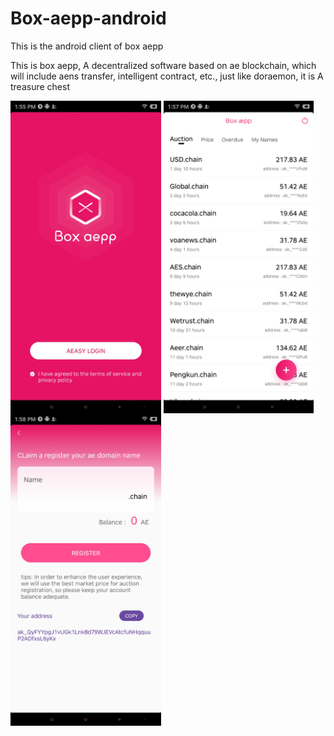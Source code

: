 # Box-aepp-android
This is the android client of box aepp

This is box aepp, A decentralized software based on ae blockchain, which will include aens transfer, intelligent contract, etc., just like doraemon, it is A treasure chest


<img src="https://github.com/sunbx/Box-aepp-android/blob/master/pic1.png?raw=true" height = "500" alt="" align=center />


<img src="https://github.com/sunbx/Box-aepp-android/blob/master/pic2.png?raw=true" height = "500" alt="" align=center />

<img src="https://github.com/sunbx/Box-aepp-android/blob/master/pic3.png?raw=true" height = "500" alt="" align=center />

